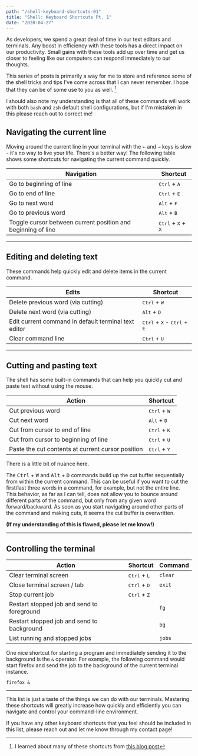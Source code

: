 ```yaml
---
path: "/shell-keyboard-shortcuts-01"
title: "Shell: Keyboard Shortcuts Pt. 1"
date: "2020-04-27"
---
```


As developers, we spend a great deal of time in our text editors and terminals. Any boost in efficiency with these tools has a direct impact on our productivity. Small gains with these tools add up over time and get us closer to feeling like our computers can respond immediately to our thoughts.

This series of posts is primarily a way for me to store and reference some of the shell tricks and tips I've come across that I can never remember. I hope that they can be of some use to you as well. [^1] 

I should also note my understanding is that all of these commands will work with both `bash` and `zsh` default shell configurations, but if I'm mistaken in this please reach out to correct me!

[^1]: I learned about many of these shortcuts from [this blog post](https://blog.balthazar-rouberol.com/shell-productivity-tips-and-tricks.html)

## Navigating the current line

Moving around the current line in your terminal with the <kbd>←</kbd> and <kbd>→</kbd> keys is slow - it's no way to live your life. There's a better way! The following table shows some shortcuts for navigating the current command quickly.

| Navigation                                                   | Shortcut                                      |
| ------------------------------------------------------------ | --------------------------------------------- |
| Go to beginning of line                                      | <kbd>Ctrl</kbd> + <kbd>A</kbd>                |
| Go to end of line                                            | <kbd>Ctrl</kbd> + <kbd>E</kbd>                |
| Go to next word                                              | <kbd>Alt</kbd> + <kbd>F</kbd>                 |
| Go to previous word                                          | <kbd>Alt</kbd> + <kbd>B</kbd>                 |
| Toggle cursor between current position and beginning of line | <kbd>Ctrl</kbd> + <kbd>X</kbd> + <kbd>X</kbd> |

------

## Editing and deleting text

These commands help quickly edit and delete items in the current command.

| Edits                                                | Shortcut                                                        |
| ---------------------------------------------------- | --------------------------------------------------------------- |
| Delete previous word (via cutting)                   | <kbd>Ctrl</kbd> + <kbd>W</kbd>                                  |
| Delete next word (via cutting)                       | <kbd>Alt</kbd> + <kbd>D</kbd>                                   |
| Edit current command in default terminal text editor | <kbd>Ctrl</kbd> + <kbd>X</kbd> - <kbd>Ctrl</kbd> + <kbd>E</kbd> |
| Clear command line                                   | <kbd>Ctrl</kbd> + <kbd>U</kbd>                                  |

------

## Cutting and pasting text

The shell has some built-in commands that can help you quickly cut and paste text without using the mouse.

| Action                                            | Shortcut                       |
| ------------------------------------------------- | ------------------------------ |
| Cut previous word                                 | <kbd>Ctrl</kbd> + <kbd>W</kbd> |
| Cut next word                                     | <kbd>Alt</kbd> + <kbd>D</kbd>  |
| Cut from cursor to end of line                    | <kbd>Ctrl</kbd> + <kbd>K</kbd> |
| Cut from cursor to beginning of line              | <kbd>Ctrl</kbd> + <kbd>U</kbd> |
| Paste the cut contents at current cursor position | <kbd>Ctrl</kbd> + <kbd>Y</kbd> |

There is a little bit of nuance here. 

The <kbd>Ctrl</kbd> + <kbd>W</kbd> and <kbd>Alt</kbd> + <kbd>D</kbd> commands build up the cut buffer sequentially from within the current command. This can be useful if you want to cut the first/last three words in a command, for example, but not the entire line. This behavior, as far as I can tell, does not allow you to bounce around different parts of the command, but only from any given word forward/backward. As soon as you start navigating around other parts of the command and making cuts, it seems the cut buffer is overwritten. 

**(If my understanding of this is flawed, please let me know!)**

------

## Controlling the terminal

| Action                                     | Shortcut                       | Command |
| ------------------------------------------ | ------------------------------ | ------- |
| Clear terminal screen                      | <kbd>Ctrl</kbd> + <kbd>L</kbd> | `clear` |
| Close terminal screen / tab                | <kbd>Ctrl</kbd> + <kbd>D</kbd> | `exit`  |
| Stop current job                           | <kbd>Ctrl</kbd> + <kbd>Z</kbd> |         |
| Restart stopped job and send to foreground |                                | `fg`    |
| Restart stopped job and send to background |                                | `bg`    |
| List running and stopped jobs              |                                | `jobs`  |

One nice shortcut for starting a program and immediately sending it to the background is the `&` operator. For example, the following command would start firefox and send the job to the background of the current terminal instance.

```shell
firefox &
```

------

This list is just a taste of the things we can do with our terminals. Mastering these shortcuts will greatly increase how quickly and efficiently you can navigate and control your command-line environment.

If you have any other keyboard shortcuts that you feel should be included in this list, please reach out and let me know through my contact page!